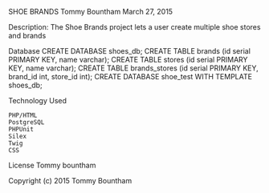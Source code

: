 

SHOE BRANDS
Tommy Bountham
March 27, 2015

Description:
The Shoe Brands project lets a user create multiple shoe stores and brands

Database
CREATE DATABASE shoes_db;
CREATE TABLE brands (id serial PRIMARY KEY, name varchar);
CREATE TABLE stores (id serial PRIMARY KEY, name varchar);
CREATE TABLE brands_stores (id serial PRIMARY KEY, brand_id int, store_id int);
CREATE DATABASE shoe_test WITH TEMPLATE shoes_db;

Technology Used

    PHP/HTML
    PostgreSQL
    PHPUnit
    Silex
    Twig
    CSS

License
Tommy bountham

Copyright (c) 2015 Tommy Bountham
